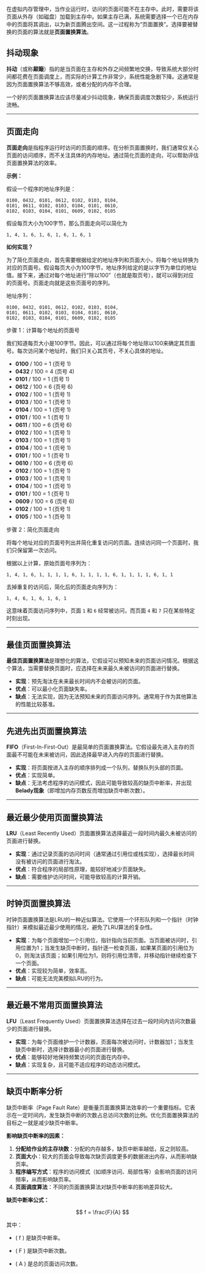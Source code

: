 

在虚拟内存管理中，当作业运行时，访问的页面可能不在主存中。此时，需要将该页面从外存（如磁盘）加载到主存中。如果主存已满，系统需要选择一个已在内存中的页面将其调出，以为新页面腾出空间。这一过程称为“页面置换”。选择要被替换的页面的算法就是**页面置换算法**。

## 抖动现象

**抖动**（或称**颠簸**）指的是当页面在主存和外存之间频繁地交换，导致系统大部分时间都花费在页面调度上，而实际的计算工作非常少，系统性能急剧下降。这通常是因为页面置换算法不够高效，或者分配的内存不合理。

一个好的页面置换算法应该尽量减少抖动现象，确保页面调度次数较少，系统运行流畅。

---

## 页面走向

**页面走向**是指程序运行时访问的页面的顺序。在分析页面置换时，我们通常仅关心页面的访问顺序，而不关注具体的内存地址。通过简化页面的走向，可以帮助评估页面置换算法的效率。

 **示例：**

假设一个程序的地址序列是：
```
0100, 0432, 0101, 0612, 0102, 0103, 0104, 
0101, 0611, 0102, 0103, 0104, 0101, 0610, 
0102, 0103, 0104, 0101, 0609, 0102, 0105
```
假设每页大小为100字节，那么页面走向可以简化为


```
1, 4, 1, 6, 1, 6, 1, 6, 1, 6, 1
```

**如何实现？**

为了简化页面走向，首先需要根据给定的地址序列和页面大小，将每个地址转换为对应的页面号。假设每页大小为100字节，地址序列给定的是以字节为单位的地址值。接下来，通过对每个地址进行“除以100”（也就是取页号），就可以得到对应的页面号。页面走向就是这些页面号的序列。


地址序列：

```
0100, 0432, 0101, 0612, 0102, 0103, 0104, 
0101, 0611, 0102, 0103, 0104, 0101, 0610, 
0102, 0103, 0104, 0101, 0609, 0102, 0105
```

步骤 1：计算每个地址的页面号

我们知道每页大小是100字节。因此，可以通过将每个地址除以100来确定其页面号。每次访问某个地址时，我们只关心其页号，不关心具体的地址。

  - **0100** / 100 = 1  (页号 1)
  - **0432** / 100 = 4  (页号 4)
  - **0101** / 100 = 1  (页号 1)
  - **0612** / 100 = 6  (页号 6)
  - **0102** / 100 = 1  (页号 1)
  - **0103** / 100 = 1  (页号 1)
  - **0104** / 100 = 1  (页号 1)
  - **0101** / 100 = 1  (页号 1)
  - **0611** / 100 = 6  (页号 6)
  - **0102** / 100 = 1  (页号 1)
  - **0103** / 100 = 1  (页号 1)
  - **0104** / 100 = 1  (页号 1)
  - **0101** / 100 = 1  (页号 1)
  - **0610** / 100 = 6  (页号 6)
  - **0102** / 100 = 1  (页号 1)
  - **0103** / 100 = 1  (页号 1)
  - **0104** / 100 = 1  (页号 1)
  - **0101** / 100 = 1  (页号 1)
  - **0609** / 100 = 6  (页号 6)
  - **0102** / 100 = 1  (页号 1)
  - **0105** / 100 = 1  (页号 1)

步骤 2：简化页面走向

将每个地址对应的页面号列出并简化重复访问的页面。连续访问同一个页面时，我们只保留第一次访问。

根据以上计算，原始页面号序列为：
```
1, 4, 1, 6, 1, 1, 1, 1, 6, 1, 1, 1, 1, 6, 1, 1, 1, 1, 6, 1, 1
```

去掉重复的访问后，简化后的页面走向序列为：
```
1, 4, 6, 1, 6, 1, 6, 1
```


这意味着页面访问序列中，页面 `1` 和 `6` 经常被访问，而页面 `4` 和 `7` 只在某些特定时刻出现。

---

## 最佳页面置换算法

**最佳页面置换算法**是理想化的算法，它假设可以预知未来的页面访问情况。根据这个算法，当需要替换页面时，应选择在未来最久未被访问的页面进行替换。

- **实现**：预先淘汰在未来最长时间内不会被访问的页面。
- **优点**：可以最小化页面缺失率。
- **缺点**：无法实现，因为无法预知未来的页面访问序列。通常用于作为其他算法的性能比较基准。


---

## 先进先出页面置换算法

**FIFO**（First-In-First-Out）是最简单的页面置换算法。它假设最先进入主存的页面最不可能在未来被访问，因此选择最早进入内存的页面进行替换。

- **实现**：将页面按进入主存的顺序排列成一个队列，替换队列头部的页面。
- **优点**：实现简单。
- **缺点**：无法考虑程序的访问模式，因此可能导致较高的缺页中断率，并出现**Belady现象**（即增加内存页数反而增加缺页中断次数）。


---

## 最近最少使用页面置换算法

**LRU**（Least Recently Used）页面置换算法选择最近一段时间内最久未被访问的页面进行替换。

- **实现**：通过记录页面的访问时间（通常通过引用位或栈实现），选择最长时间没有被访问的页面进行淘汰。
- **优点**：符合程序的局部性原理，能较好地减少页面缺失。
- **缺点**：需要维护访问时间，可能导致较高的计算开销。



---

## 时钟页面置换算法

时钟页面置换算法是LRU的一种近似算法。它使用一个环形队列和一个指针（时钟指针）来模拟最近最少使用的情况，避免了LRU算法的复杂性。

- **实现**：为每个页面增加一个引用位，指针指向当前页面。当页面被访问时，引用位置为1；当发生缺页中断时，指针逐一检查页面，如果某页面的引用位为0，则淘汰该页面；如果引用位为1，则将引用位清零，并移动指针继续检查下一个页面。
- **优点**：实现较为简单，效率高。
- **缺点**：可能无法完美模拟LRU的行为。

---

## 最近最不常用页面置换算法

**LFU**（Least Frequently Used）页面置换算法选择在过去一段时间内访问次数最少的页面进行替换。

- **实现**：为每个页面维护一个计数器，页面每次被访问时，计数器加1；当发生缺页中断时，选择计数器最小的页面进行替换。
- **优点**：能够较好地保持频繁访问的页面在内存中。
- **缺点**：实现复杂，且可能不适应程序的动态访问模式。

---

## 缺页中断率分析

缺页中断率（Page Fault Rate）是衡量页面置换算法效率的一个重要指标。它表示在一定时间内，发生缺页中断的次数占总访问次数的比例。优化页面置换算法的目标之一就是减少缺页中断率。

**影响缺页中断率的因素：**

1. **分配给作业的主存块数**：分配的内存越多，缺页中断率越低，反之则较高。
2. **页面大小**：较大的页面会导致每次缺页调度更多的数据进出内存，从而影响缺页率。
3. **程序编写方式**：程序的访问模式（如顺序访问、局部性等）会影响页面的访问频率，从而影响缺页率。
4. **页面调度算法**：不同的页面置换算法对缺页中断率的影响差异较大。

**缺页中断率公式：**

$$
  f = \frac{F}{A}
$$

其中：

  - \( f \) 是缺页中断率。
  
  - \( F \) 是缺页中断次数。
  
  - \( A \) 是总的页面访问次数。
